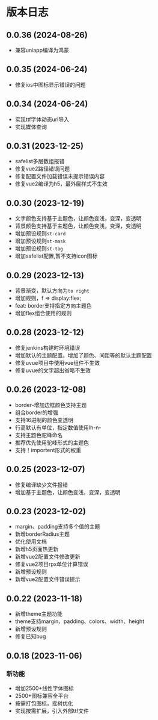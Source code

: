 # 版本日志
## 0.0.36 (2024-08-26)
- 兼容uniapp编译为鸿蒙

## 0.0.35 (2024-06-24)
- 修复ios中图标显示错误的问题

## 0.0.34 (2024-06-24)
- 实现ttf字体动态url导入
- 实现媒体查询

## 0.0.31 (2023-12-25)
- safelist多层数组报错
- 修复vue2路径错误问题
- 修复配置文件加载错误未提示错误内容
- 修复vue2编译为h5，最外层样式不生效

## 0.0.30 (2023-12-19)
- 文字颜色支持基于主题色，让颜色变浅，变深，变透明
- 背景颜色支持基于主题色，让颜色变浅，变深，变透明
- 增加预设规则`st-card`
- 增加预设规则`st-mask`
- 增加预设规则`st-tag`
- 增加safelist配置,暂不支持icon图标

## 0.0.29 (2023-12-13)
- 背景渐变，默认方向为`to right`
- 增加规则，f => display:flex;
- feat: border支持指定方向主题色
- 增加flex组合使用的规则 

## 0.0.28 (2023-12-12)
- 修复jenkins构建时环境错误
- 增加默认的主题配置。增加了颜色、间距等的默认主题配置
- 修复uvue项目中使用vue组件不生效
- 修复uvue的文字超出省略不生效

## 0.0.26 (2023-12-08)
- border-增加边框颜色支持主题
- 组合border的增强
- 支持16进制的颜色变透明
- 行高默认有单位，指定数值使用lh-n-
- 支持主题色驼峰命名
- 推荐优先使用驼峰形式的主题色
- 支持！importent形式的权重

## 0.0.25 (2023-12-07)
- 修复编译缺少文件报错
- 增加基于主题色，让颜色变浅，变深，变透明

## 0.0.23 (2023-12-02)
- margin、padding支持多个值的主题
- 新增borderRadius主题
- 优化使用文档
- 新增h5页面热更新
- 新增vue2配置文件修改更新
- 修复vue2项目rpx单位计算错误
- 新增预设规则
- 新增vue2配置文件错误提示

## 0.0.22 (2023-11-18)
- 新增theme主题功能
- theme支持margin、padding、colors、width、height
- 新增预设规则
- 修复已知bug

## 0.0.18 (2023-11-06)
### 新功能
- 增加2500+线性字体图标
- 2500+图标兼容全平台
- 按需打包图标，摇树优化
- 实现按需扩展，引入外部ttf文件